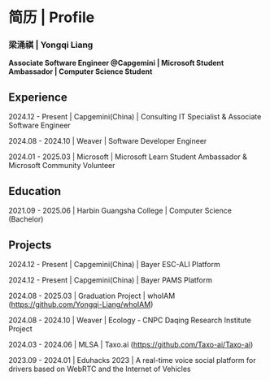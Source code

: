 # 简历 | Profile

### **梁涌祺 | Yongqi Liang**

**Associate Software Engineer @Capgemini | Microsoft Student Ambassador | Computer Science Student**

## Experience

2024.12 - Present | Capgemini(China) | Consulting IT Specialist & Associate Software Engineer

2024.08 - 2024.10 | Weaver | Software Developer Engineer

2024.01 - 2025.03 | Microsoft | Microsoft Learn Student Ambassador & Microsoft Community Volunteer


## Education

2021.09 - 2025.06 | Harbin Guangsha College | Computer Science (Bachelor)

## Projects

2024.12 - Present | Capgemini(China) | Bayer ESC-ALI Platform

2024.12 - Present | Capgemini(China) | Bayer PAMS Platform

2024.08 - 2025.03 | Graduation Project | whoIAM (https://github.com/Yongqi-Liang/whoIAM)

2024.08 - 2024.10 | Weaver | Ecology - CNPC Daqing Research Institute Project

2024.03 - 2024.06 | MLSA | Taxo.ai (https://github.com/Taxo-ai/Taxo-ai)

2023.09 - 2024.01 | Eduhacks 2023 | A real-time voice social platform for drivers based on WebRTC and the Internet of Vehicles









<!--
**Yongqi-Liang/Yongqi-Liang** is a ✨ _special_ ✨ repository because its `README.md` (this file) appears on your GitHub profile.

Here are some ideas to get you started:

- 🔭 I’m currently working on ...
- 🌱 I’m currently learning ...
- 👯 I’m looking to collaborate on ...
- 🤔 I’m looking for help with ...
- 💬 Ask me about ...
- 📫 How to reach me: ...
- 😄 Pronouns: ...
- ⚡ Fun fact: ...
-->


